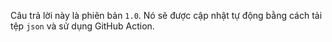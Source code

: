Câu trả lời này là phiên bản `1.0`. Nó sẽ được cập nhật tự động bằng cách tải tệp `json` và sử dụng GitHub Action.
